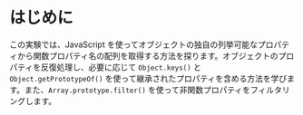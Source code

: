 # はじめに

この実験では、JavaScript を使ってオブジェクトの独自の列挙可能なプロパティから関数プロパティ名の配列を取得する方法を探ります。オブジェクトのプロパティを反復処理し、必要に応じて `Object.keys()` と `Object.getPrototypeOf()` を使って継承されたプロパティを含める方法を学びます。また、`Array.prototype.filter()` を使って非関数プロパティをフィルタリングします。
